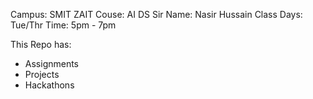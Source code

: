 Campus: SMIT ZAIT
Couse: AI DS
Sir Name: Nasir Hussain
Class Days: Tue/Thr
Time: 5pm - 7pm

This Repo has:

- Assignments
- Projects
- Hackathons

